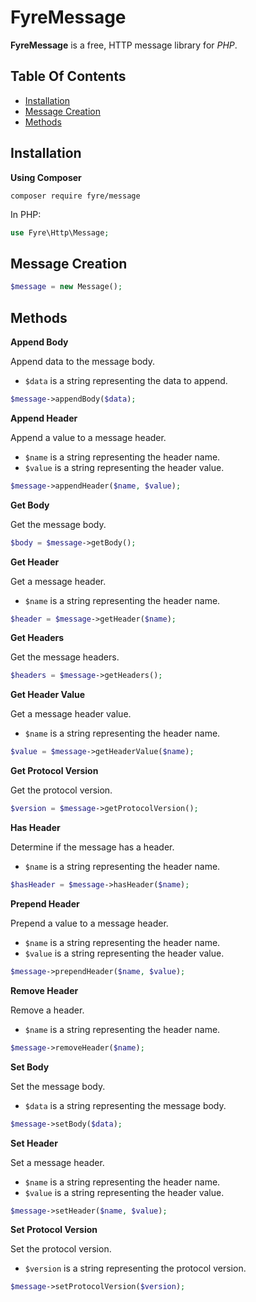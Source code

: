 # FyreMessage

**FyreMessage** is a free, HTTP message library for *PHP*.


## Table Of Contents
- [Installation](#installation)
- [Message Creation](#message-creation)
- [Methods](#methods)



## Installation

**Using Composer**

```
composer require fyre/message
```

In PHP:

```php
use Fyre\Http\Message;
```


## Message Creation

```php
$message = new Message();
```


## Methods

**Append Body**

Append data to the message body.

- `$data` is a string representing the data to append.

```php
$message->appendBody($data);
```

**Append Header**

Append a value to a message header.

- `$name` is a string representing the header name.
- `$value` is a string representing the header value.

```php
$message->appendHeader($name, $value);
```

**Get Body**

Get the message body.

```php
$body = $message->getBody();
```

**Get Header**

Get a message header.

- `$name` is a string representing the header name.

```php
$header = $message->getHeader($name);
```

**Get Headers**

Get the message headers.

```php
$headers = $message->getHeaders();
```

**Get Header Value**

Get a message header value.

- `$name` is a string representing the header name.

```php
$value = $message->getHeaderValue($name);
```

**Get Protocol Version**

Get the protocol version.

```php
$version = $message->getProtocolVersion();
```

**Has Header**

Determine if the message has a header.

- `$name` is a string representing the header name.

```php
$hasHeader = $message->hasHeader($name);
```

**Prepend Header**

Prepend a value to a message header.

- `$name` is a string representing the header name.
- `$value` is a string representing the header value.

```php
$message->prependHeader($name, $value);
```

**Remove Header**

Remove a header.

- `$name` is a string representing the header name.

```php
$message->removeHeader($name);
```

**Set Body**

Set the message body.

- `$data` is a string representing the message body.

```php
$message->setBody($data);
```

**Set Header**

Set a message header.

- `$name` is a string representing the header name.
- `$value` is a string representing the header value.

```php
$message->setHeader($name, $value);
```

**Set Protocol Version**

Set the protocol version.

- `$version` is a string representing the protocol version.

```php
$message->setProtocolVersion($version);
```